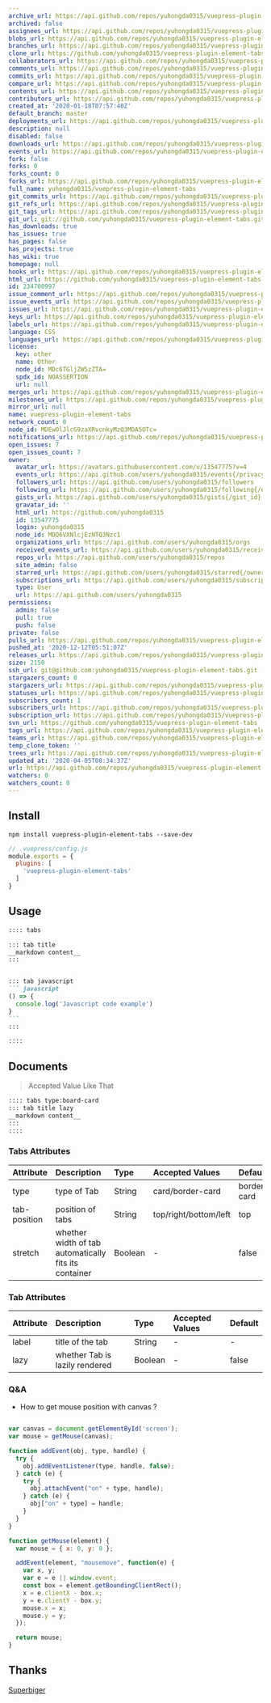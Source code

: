 ```yaml
---
archive_url: https://api.github.com/repos/yuhongda0315/vuepress-plugin-element-tabs/{archive_format}{/ref}
archived: false
assignees_url: https://api.github.com/repos/yuhongda0315/vuepress-plugin-element-tabs/assignees{/user}
blobs_url: https://api.github.com/repos/yuhongda0315/vuepress-plugin-element-tabs/git/blobs{/sha}
branches_url: https://api.github.com/repos/yuhongda0315/vuepress-plugin-element-tabs/branches{/branch}
clone_url: https://github.com/yuhongda0315/vuepress-plugin-element-tabs.git
collaborators_url: https://api.github.com/repos/yuhongda0315/vuepress-plugin-element-tabs/collaborators{/collaborator}
comments_url: https://api.github.com/repos/yuhongda0315/vuepress-plugin-element-tabs/comments{/number}
commits_url: https://api.github.com/repos/yuhongda0315/vuepress-plugin-element-tabs/commits{/sha}
compare_url: https://api.github.com/repos/yuhongda0315/vuepress-plugin-element-tabs/compare/{base}...{head}
contents_url: https://api.github.com/repos/yuhongda0315/vuepress-plugin-element-tabs/contents/{+path}
contributors_url: https://api.github.com/repos/yuhongda0315/vuepress-plugin-element-tabs/contributors
created_at: '2020-01-18T07:57:40Z'
default_branch: master
deployments_url: https://api.github.com/repos/yuhongda0315/vuepress-plugin-element-tabs/deployments
description: null
disabled: false
downloads_url: https://api.github.com/repos/yuhongda0315/vuepress-plugin-element-tabs/downloads
events_url: https://api.github.com/repos/yuhongda0315/vuepress-plugin-element-tabs/events
fork: false
forks: 0
forks_count: 0
forks_url: https://api.github.com/repos/yuhongda0315/vuepress-plugin-element-tabs/forks
full_name: yuhongda0315/vuepress-plugin-element-tabs
git_commits_url: https://api.github.com/repos/yuhongda0315/vuepress-plugin-element-tabs/git/commits{/sha}
git_refs_url: https://api.github.com/repos/yuhongda0315/vuepress-plugin-element-tabs/git/refs{/sha}
git_tags_url: https://api.github.com/repos/yuhongda0315/vuepress-plugin-element-tabs/git/tags{/sha}
git_url: git://github.com/yuhongda0315/vuepress-plugin-element-tabs.git
has_downloads: true
has_issues: true
has_pages: false
has_projects: true
has_wiki: true
homepage: null
hooks_url: https://api.github.com/repos/yuhongda0315/vuepress-plugin-element-tabs/hooks
html_url: https://github.com/yuhongda0315/vuepress-plugin-element-tabs
id: 234700997
issue_comment_url: https://api.github.com/repos/yuhongda0315/vuepress-plugin-element-tabs/issues/comments{/number}
issue_events_url: https://api.github.com/repos/yuhongda0315/vuepress-plugin-element-tabs/issues/events{/number}
issues_url: https://api.github.com/repos/yuhongda0315/vuepress-plugin-element-tabs/issues{/number}
keys_url: https://api.github.com/repos/yuhongda0315/vuepress-plugin-element-tabs/keys{/key_id}
labels_url: https://api.github.com/repos/yuhongda0315/vuepress-plugin-element-tabs/labels{/name}
language: CSS
languages_url: https://api.github.com/repos/yuhongda0315/vuepress-plugin-element-tabs/languages
license:
  key: other
  name: Other
  node_id: MDc6TGljZW5zZTA=
  spdx_id: NOASSERTION
  url: null
merges_url: https://api.github.com/repos/yuhongda0315/vuepress-plugin-element-tabs/merges
milestones_url: https://api.github.com/repos/yuhongda0315/vuepress-plugin-element-tabs/milestones{/number}
mirror_url: null
name: vuepress-plugin-element-tabs
network_count: 0
node_id: MDEwOlJlcG9zaXRvcnkyMzQ3MDA5OTc=
notifications_url: https://api.github.com/repos/yuhongda0315/vuepress-plugin-element-tabs/notifications{?since,all,participating}
open_issues: 7
open_issues_count: 7
owner:
  avatar_url: https://avatars.githubusercontent.com/u/13547775?v=4
  events_url: https://api.github.com/users/yuhongda0315/events{/privacy}
  followers_url: https://api.github.com/users/yuhongda0315/followers
  following_url: https://api.github.com/users/yuhongda0315/following{/other_user}
  gists_url: https://api.github.com/users/yuhongda0315/gists{/gist_id}
  gravatar_id: ''
  html_url: https://github.com/yuhongda0315
  id: 13547775
  login: yuhongda0315
  node_id: MDQ6VXNlcjEzNTQ3Nzc1
  organizations_url: https://api.github.com/users/yuhongda0315/orgs
  received_events_url: https://api.github.com/users/yuhongda0315/received_events
  repos_url: https://api.github.com/users/yuhongda0315/repos
  site_admin: false
  starred_url: https://api.github.com/users/yuhongda0315/starred{/owner}{/repo}
  subscriptions_url: https://api.github.com/users/yuhongda0315/subscriptions
  type: User
  url: https://api.github.com/users/yuhongda0315
permissions:
  admin: false
  pull: true
  push: false
private: false
pulls_url: https://api.github.com/repos/yuhongda0315/vuepress-plugin-element-tabs/pulls{/number}
pushed_at: '2020-12-12T05:51:07Z'
releases_url: https://api.github.com/repos/yuhongda0315/vuepress-plugin-element-tabs/releases{/id}
size: 2150
ssh_url: git@github.com:yuhongda0315/vuepress-plugin-element-tabs.git
stargazers_count: 0
stargazers_url: https://api.github.com/repos/yuhongda0315/vuepress-plugin-element-tabs/stargazers
statuses_url: https://api.github.com/repos/yuhongda0315/vuepress-plugin-element-tabs/statuses/{sha}
subscribers_count: 1
subscribers_url: https://api.github.com/repos/yuhongda0315/vuepress-plugin-element-tabs/subscribers
subscription_url: https://api.github.com/repos/yuhongda0315/vuepress-plugin-element-tabs/subscription
svn_url: https://github.com/yuhongda0315/vuepress-plugin-element-tabs
tags_url: https://api.github.com/repos/yuhongda0315/vuepress-plugin-element-tabs/tags
teams_url: https://api.github.com/repos/yuhongda0315/vuepress-plugin-element-tabs/teams
temp_clone_token: ''
trees_url: https://api.github.com/repos/yuhongda0315/vuepress-plugin-element-tabs/git/trees{/sha}
updated_at: '2020-04-05T08:34:37Z'
url: https://api.github.com/repos/yuhongda0315/vuepress-plugin-element-tabs
watchers: 0
watchers_count: 0
---
```



## Install

```shell
npm install vuepress-plugin-element-tabs --save-dev
```

```javascript
// .vuepress/config.js
module.exports = {
  plugins: [
    'vuepress-plugin-element-tabs'
  ]
}
```

## Usage

~~~ md
:::: tabs

::: tab title
__markdown content__
:::


::: tab javascript
``` javascript
() => {
  console.log('Javascript code example')
}
```
:::

::::

~~~

## Documents
> Accepted Value Like That
~~~md
:::: tabs type:board-card
::: tab title lazy
__markdown content__
:::
::::
~~~

### Tabs Attributes
|Attribute|Description|Type|Accepted Values|Default|
|:--|:--|:--|:--|:--|
|type|type of Tab|String|card/border-card|border-card|
|tab-position|position of tabs|String|top/right/bottom/left|top|
|stretch|whether width of tab automatically fits its container|Boolean|-|false|


### Tab Attributes
|Attribute|Description|Type|Accepted Values|Default|
|:--|:--|:--|:--|:--|
|label|title of the tab|String|-|-|
|lazy|whether Tab is lazily rendered|Boolean|-|false|

### Q&A
* How to get mouse position with canvas ?
```javascript

var canvas = document.getElementById('screen');
var mouse = getMouse(canvas);

function addEvent(obj, type, handle) {
  try {
    obj.addEventListener(type, handle, false);
  } catch (e) {
    try {
      obj.attachEvent("on" + type, handle);
    } catch (e) {
      obj["on" + type] = handle;
    }
  }
}

function getMouse(element) {
  var mouse = { x: 0, y: 0 };

  addEvent(element, "mousemove", function(e) {
    var x, y;
    var e = e || window.event;
    const box = element.getBoundingClientRect();
    x = e.clientX - box.x;
    y = e.clientY - box.y;
    mouse.x = x;
    mouse.y = y;
  });

  return mouse;
}
```

## Thanks

[Superbiger](https://github.com/superbiger/vuepress-plugin-tabs)